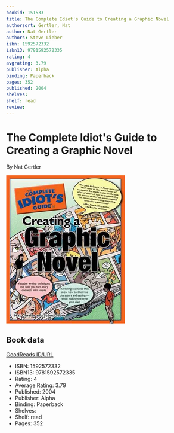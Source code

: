 ```yaml
---
bookid: 151533
title: The Complete Idiot's Guide to Creating a Graphic Novel
authorsort: Gertler, Nat
author: Nat Gertler
authors: Steve Lieber
isbn: 1592572332
isbn13: 9781592572335
rating: 4
avgrating: 3.79
publisher: Alpha
binding: Paperback
pages: 352
published: 2004
shelves: 
shelf: read
review: 
---
```


# The Complete Idiot's Guide to Creating a Graphic Novel

By Nat Gertler

![](../../assets/bookcovers/1309285850l/151533.jpg)

## Book data

[GoodReads ID/URL](https://www.goodreads.com/book/show/151533)

- ISBN: 1592572332
- ISBN13: 9781592572335
- Rating: 4
- Average Rating: 3.79
- Published: 2004
- Publisher: Alpha
- Binding: Paperback
- Shelves: 
- Shelf: read
- Pages: 352


